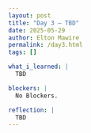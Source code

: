 ```yaml
---
layout: post
title: "Day 3 – TBD"
date: 2025-05-29
author: Elton Mawire
permalink: /day3.html
tags: []

what_i_learned: |
  TBD

blockers: |
  No Blockers.

reflection: |
  TBD
---
```

